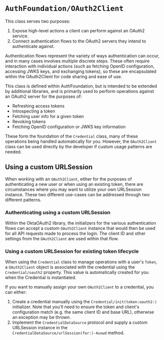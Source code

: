 # ``AuthFoundation/OAuth2Client``

This class serves two purposes:
1. Expose high-level actions a client can perform against an OAuth2 service.
2. Connect authentication flows to the OAuth2 servers they intend to authenticate against.

Authentication flows represent the variety of ways authentication can occur, and in many cases involves multiple discrete steps. These often require interaction with individual actions (such as fetching OpenID configuration, accessing JWKS keys, and exchanging tokens), so these are encapsulated within the OAuth2Client for code sharing and ease of use.

This class is defined within AuthFoundation, but is intended to be extended by additional libraries, and is primarily used to perform operations against an OAuth2 server for the purposes of:

* Refreshing access tokens
* Introspecting a token
* Fetching user info for a given token
* Revoking tokens
* Fetching OpenID configuration or JWKS key information

These form the foundation of the ``Credential`` class, many of these operations being handled automatically for you. However, the ``OAuth2Client`` class can be used directly by the developer if custom usage patterns are needed.

## Using a custom URLSession

When working with an ``OAuth2Client``, either for the purposes of authenticating a new user or when using an existing token, there are circumstances where you may want to utilize your own URLSession instance. These two different use-cases can be addressed through two different patterns.

### Authenticating using a custom URLSession

Within the OktaOAuth2 library, the initializers for the various authentication flows can accept a custom ``OAuth2Client`` instance that would then be used for all API requests made to process the login. The client ID and other settings from the ``OAuth2Client`` are used within that flow.

### Using a custom URLSession for existing token lifecycle

When using the ``Credential`` class to manage operations with a user's ``Token``, a ``OAuth2Client`` object is associated with the credential using the ``Credential/oauth2`` property. This value is automatically created for you when the Credential is instantiated. 

If you want to manually assign your own ``OAuth2Client`` to a credential, you can either:

1. Create a credential manually using the ``Credential/init(token:oauth2:)`` initializer. Note that you'll need to ensure the token and client's configuration match (e.g. the same client ID and base URL), otherwise an exception may be thrown.
2. Implement the ``CredentialDataSource`` protocol and supply a custom URLSession instance in the ``CredentialDataSource/urlSession(for:)-4uxwd`` method.
